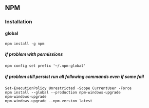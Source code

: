 ## NPM
### Installation

#### global<br>
```npm install -g npm```<br>
##### if problem with permissions
``npm config set prefix '~/.npm-global'``<br>
##### if problem still persist run all following commands even if some fail
```Set-ExecutionPolicy Unrestricted -Scope CurrentUser -Force```<br>
```npm install --global --production npm-windows-upgrade```<br>
```npm-windows-upgrade```<br>
```npm-windows-upgrade --npm-version latest```<br>
